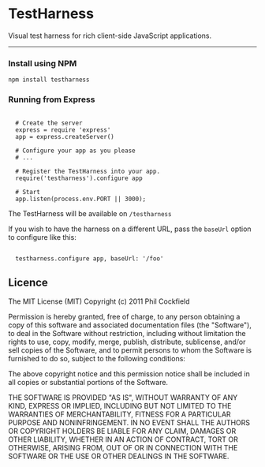 # TestHarness

Visual test harness for rich client-side JavaScript applications.

--------

### Install using NPM


    npm install testharness
    

### Running from Express

```coffee-script

  # Create the server
  express = require 'express'
  app = express.createServer()

  # Configure your app as you please
  # ...

  # Register the TestHarness into your app.
  require('testharness').configure app

  # Start
  app.listen(process.env.PORT || 3000);

```

The TestHarness will be available on `/testharness`

If you wish to have the harness on a different URL, pass the `baseUrl`
option to configure like this:

```coffee-script

  testharness.configure app, baseUrl: '/foo'

```

## Licence

The MIT License (MIT)
Copyright (c) 2011 Phil Cockfield

Permission is hereby granted, free of charge, to any person obtaining a copy of
this software and associated documentation files (the "Software"), to deal in
the Software without restriction, including without limitation the rights to
use, copy, modify, merge, publish, distribute, sublicense, and/or sell copies of
the Software, and to permit persons to whom the Software is furnished to do so,
subject to the following conditions:

The above copyright notice and this permission notice shall be included in all
copies or substantial portions of the Software.

THE SOFTWARE IS PROVIDED "AS IS", WITHOUT WARRANTY OF ANY KIND, EXPRESS OR IMPLIED,
INCLUDING BUT NOT LIMITED TO THE WARRANTIES OF MERCHANTABILITY, FITNESS FOR A
PARTICULAR PURPOSE AND NONINFRINGEMENT. IN NO EVENT SHALL THE AUTHORS OR COPYRIGHT
HOLDERS BE LIABLE FOR ANY CLAIM, DAMAGES OR OTHER LIABILITY, WHETHER IN AN ACTION
OF CONTRACT, TORT OR OTHERWISE, ARISING FROM, OUT OF OR IN CONNECTION WITH THE
SOFTWARE OR THE USE OR OTHER DEALINGS IN THE SOFTWARE.